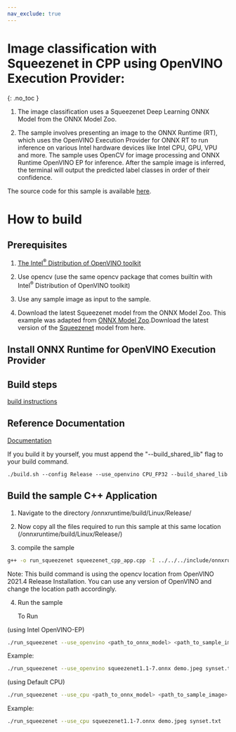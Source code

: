 ```yaml
---
nav_exclude: true
---
```


# Image classification with Squeezenet in CPP using OpenVINO Execution Provider:
{: .no_toc }

1. The image classification uses a Squeezenet Deep Learning ONNX Model from the ONNX Model Zoo.

2. The sample involves presenting an image to the ONNX Runtime (RT), which uses the OpenVINO Execution Provider for ONNX RT to run inference on various Intel hardware devices like Intel CPU, GPU, VPU and more. The sample uses OpenCV for image processing and ONNX Runtime OpenVINO EP for inference. After the sample image is inferred, the terminal will output the predicted label classes in order of their confidence.

The source code for this sample is available [here](https://github.com/microsoft/onnxruntime-inference-examples/tree/main/c_cxx/OpenVINO_EP/squeezenet_classification).

# How to build

## Prerequisites
1. [The Intel<sup>®</sup> Distribution of OpenVINO toolkit](https://docs.openvinotoolkit.org/latest/index.html)

2. Use opencv (use the same opencv package that comes builtin with Intel<sup>®</sup> Distribution of OpenVINO toolkit)

3. Use any sample image as input to the sample.

4. Download the latest Squeezenet model from the ONNX Model Zoo.
   This example was adapted from [ONNX Model Zoo](https://github.com/onnx/models).Download the latest version of the [Squeezenet](https://github.com/onnx/models/tree/master/vision/classification/squeezenet) model from here.

## Install ONNX Runtime for OpenVINO Execution Provider

## Build steps
[build instructions](../build/eps.md#OpenVINO)


## Reference Documentation
[Documentation](../execution-providers/OpenVINO-ExecutionProvider.md)

If you build it by yourself, you must append the "--build_shared_lib" flag to your build command. 
```
./build.sh --config Release --use_openvino CPU_FP32 --build_shared_lib 
```

## Build the sample C++ Application

1. Navigate to the directory /onnxruntime/build/Linux/Release/

2. Now copy all the files required to run this sample at this same location (/onnxruntime/build/Linux/Release/)

3. compile the sample

```bash
g++ -o run_squeezenet squeezenet_cpp_app.cpp -I ../../../include/onnxruntime/core/session/ -I /opt/intel/openvino_2021.4.582/opencv/include/ -I /opt/intel/openvino_2021.4.582/opencv/lib/ -L ./ -lonnxruntime_providers_openvino -lonnxruntime_providers_shared -lonnxruntime -L /opt/intel/openvino_2021.4.582/opencv/lib/ -lopencv_imgcodecs -lopencv_dnn -lopencv_core -lopencv_imgproc
```

Note: This build command is using the opencv location from OpenVINO 2021.4 Release Installation. You can use any version of OpenVINO and change the location path accordingly.

4. Run the sample

    To Run

(using Intel OpenVINO-EP)

```bash
./run_squeezenet --use_openvino <path_to_onnx_model> <path_to_sample_image> <path_to_labels_file>
```

Example:

```bash
./run_squeezenet --use_openvino squeezenet1.1-7.onnx demo.jpeg synset.txt   (using Intel OpenVINO-EP)
```

(using Default CPU)

```bash
./run_squeezenet --use_cpu <path_to_onnx_model> <path_to_sample_image> <path_to_labels_file>
```

Example:

```bash
./run_squeezenet --use_cpu squeezenet1.1-7.onnx demo.jpeg synset.txt   (using Default CPU)
```
